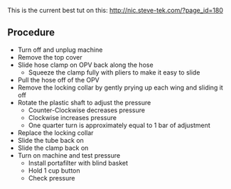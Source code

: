 This is the current best tut on this: http://nic.steve-tek.com/?page_id=180

## Procedure
- Turn off and unplug machine
- Remove the top cover
- Slide hose clamp on OPV back along the hose
  - Squeeze the clamp fully with pliers to make it easy to slide
- Pull the hose off of the OPV
- Remove the locking collar by gently prying up each wing and sliding it off
- Rotate the plastic shaft to adjust the pressure
  - Counter-Clockwise decreases pressure
  - Clockwise increases pressure
  - One quarter turn is approximately equal to 1 bar of adjustment
- Replace the locking collar
- Slide the tube back on
- Slide the clamp back on 
- Turn on machine and test pressure
  - Install portafilter with blind basket
  - Hold 1 cup button
  - Check pressure
